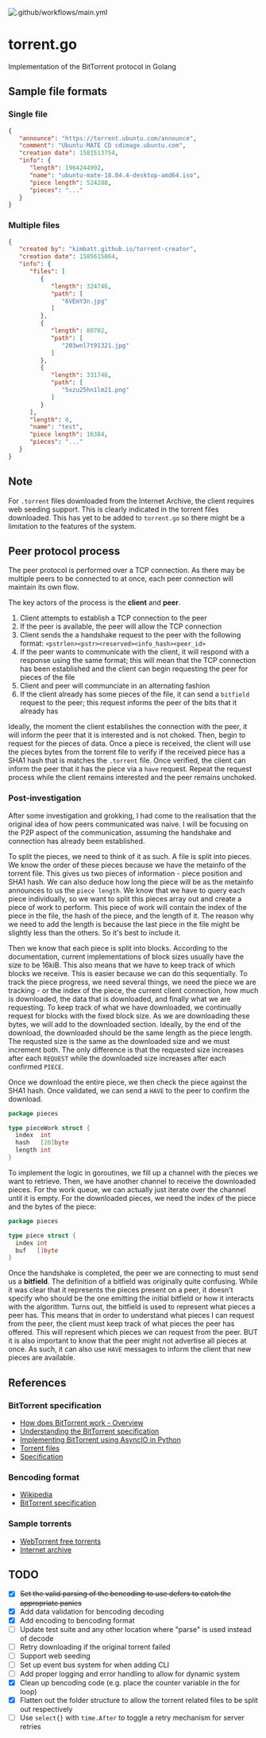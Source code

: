 ![.github/workflows/main.yml](https://github.com/woojiahao/torrent.go/workflows/.github/workflows/main.yml/badge.svg?branch=master)

# torrent.go
Implementation of the BitTorrent protocol in Golang

## Sample file formats

### Single file

```json
{
   "announce": "https://torrent.ubuntu.com/announce",
   "comment": "Ubuntu-MATE CD cdimage.ubuntu.com",
   "creation date": 1581513754,
   "info": {
      "length": 1964244992,
      "name": "ubuntu-mate-18.04.4-desktop-amd64.iso",
      "piece length": 524288,
      "pieces": "..."
   }
}
```

### Multiple files

```json
{
   "created by": "kimbatt.github.io/torrent-creator",
   "creation date": 1585615864,
   "info": {
      "files": [
         {
            "length": 324746,
            "path": [
               "6VEmY3n.jpg"
            ]
         },
         {
            "length": 80702,
            "path": [
               "203wnl7t91321.jpg"
            ]
         },
         {
            "length": 331746,
            "path": [
               "5xzu25hn1lm21.png"
            ]
         }
      ],
      "length": 0,
      "name": "test",
      "piece length": 16384,
      "pieces": "..."
   }
}
```

## Note

For `.torrent` files downloaded from the Internet Archive, the client requires web seeding support. This is clearly indicated 
in the torrent files downloaded. This has yet to be added to `torrent.go` so there might be a limitation to the features of 
the system.

## Peer protocol process

The peer protocol is performed over a TCP connection. As there may be multiple peers to be connected to at once, each peer 
connection will maintain its own flow.

The key actors of the process is the **client** and **peer**.

1. Client attempts to establish a TCP connection to the peer
2. If the peer is available, the peer will allow the TCP connection
3. Client sends the a handshake request to the peer with the following format: `<pstrlen><pstr><reserved><info_hash><peer_id>`
4. If the peer wants to communicate with the client, it will respond with a response using the same format; this will mean that
    the TCP connection has been established and the client can begin requesting the peer for pieces of the file
5. Client and peer will communciate in an alternating fashion
6. If the client already has some pieces of the file, it can send a `bitfield` request to the peer; this request informs the
    peer of the bits that it already has
    
Ideally, the moment the client establishes the connection with the peer, it will inform the peer that it is interested and 
is not choked. Then, begin to request for the pieces of data. Once a piece is received, the client will use the pieces bytes
from the torrent file to verify if the received piece has a SHA1 hash that is matches the `.torrent` file. Once verified, the
client can inform the peer that it has the piece via a `have` request. Repeat the request process while the client remains 
interested and the peer remains unchoked.

### Post-investigation

After some investigation and grokking, I had come to the realisation that the original idea of how peers communicated was naive.
I will be focusing on the P2P aspect of the communication, assuming the handshake and connection has already been established.

To split the pieces, we need to think of it as such. A file is split into pieces. We know the order of these pieces because we 
have the metainfo of the torrent file. This gives us two pieces of information - piece position and SHA1 hash. We can also deduce
how long the piece will be as the metainfo announces to us the `piece length`. We know that we have to query each piece individually,
so we want to split this pieces array out and create a piece of work to perform. This piece of work will contain the index of the 
piece in the file, the hash of the piece, and the length of it. The reason why we need to add the length is because the last piece in
the file might be slightly less than the others. So it's best to include it. 

Then we know that each piece is split into blocks. According to the documentation, current implementations of block sizes usually
have the size to be 16kiB. This also means that we have to keep track of which blocks we receive. This is easier because we can do 
this sequentially. To track the piece progress, we need several things, we need the piece we are tracking - or the index of the 
piece, the current client connection, how much is downloaded, the data that is downloaded, and finally what we are requesting. To
keep track of what we have downloaded, we continually request for blocks with the fixed block size. As we are downloading these 
bytes, we will add to the downloaded section. Ideally, by the end of the download, the downloaded should be the same length as the
piece length. The requsted size is the same as the downloaded size and we must increment both. The only difference is that the 
requested size increases after each `REQUEST` while the downloaded size increases after each confirmed `PIECE`.

Once we download the entire piece, we then check the piece against the SHA1 hash. Once validated, we can send a `HAVE` to the peer
to confirm the download.

```go
package pieces

type pieceWork struct {
  index  int
  hash   [20]byte
  length int
}
```


To implement the logic in goroutines, we fill up a channel with the pieces we want to retrieve. Then, we have another channel to
receive the downloaded pieces. For the work queue, we can actually just iterate over the channel until it is empty. For the 
downloaded pieces, we need the index of the piece and the bytes of the piece:

```go
package pieces

type piece struct {
  index int
  buf   []byte
}
```

Once the handshake is completed, the peer we are connecting to must send us a **bitfield**. The definition of a bitfield was 
originally quite confusing. While it was clear that it represents the pieces present on a peer, it doesn't specify who should be
the one emitting the initial bitfield or how it interacts with the algorithm. Turns out, the bitfield is used to represent what
pieces a peer has. This means that in order to understand what pieces I can request from the peer, the client must keep track
of what pieces the peer has offered. This will represent which pieces we can request from the peer. BUT it is also important to 
know that the peer might not advertise all pieces at once. As such, it can also use `HAVE` messages to inform the client that new
pieces are available.

## References

### BitTorrent specification

- [How does BitTorrent work - Overview](https://www.howtogeek.com/141257/htg-explains-how-does-bittorrent-work/)
- [Understanding the BitTorrent specification](http://dandylife.net/docs/BitTorrent-Protocol.pdf)
- [Implementing BitTorrent using AsyncIO in Python](https://youtu.be/Pe3b9bdRtiE)
- [Torrent files](https://en.wikipedia.org/wiki/Torrent_file)
- [Specification](https://wiki.theory.org/index.php/BitTorrentSpecification)

### Bencoding format

- [Wikipedia](https://en.wikipedia.org/wiki/Bencode)
- [BitTorrent specification](https://www.bittorrent.org/beps/bep_0003.html)

### Sample torrents

- [WebTorrent free torrents](https://webtorrent.io/free-torrents)
- [Internet archive](https://archive.org/)

## TODO 

- [X] ~~Set the valid parsing of the bencoding to use defers to catch the appropriate panics~~
- [X] Add data validation for bencoding decoding
- [X] Add encoding to bencoding format
- [ ] Update test suite and any other location where "parse" is used instead of decode
- [ ] Retry downloading if the original torrent failed
- [ ] Support web seeding
- [ ] Set up event bus system for when adding CLI 
- [ ] Add proper logging and error handling to allow for dynamic system
- [X] Clean up bencoding code (e.g. place the counter variable in the for loop)
- [X] Flatten out the folder structure to allow the torrent related files to be split out respectively
- [ ] Use `select{}` with `time.After` to toggle a retry mechanism for server retries
